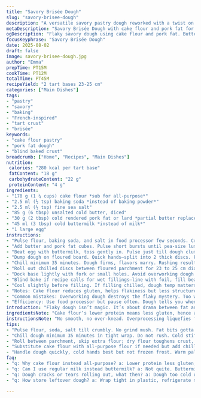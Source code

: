 ```yaml
---
title: "Savory Brisée Dough"
slug: "savory-brisee-dough"
description: "A versatile savory pastry dough reworked with a twist on classic pâte brisée. Uses cake flour instead of all-purpose for a lighter texture, replaces butter partially with cold rendered pork fat for added richness and flakiness. Baking powder swapped for baking soda to react with buttermilk, creating subtle tang and lift. The dough preps quickly in a food processor. Chilled for manageable rolling, yields two 24 cm rounds perfect for quiches or tart bases. Adjust liquids based on feel. The dough is flaky yet tender, with a faint savory depth from the lard and buttermilk combo."
metaDescription: "Savory Brisée Dough with cake flour and pork fat for flaky, tender tart bases. Buttermilk reacts with baking soda for subtle tang and lift. Chilled, rolled, blind-baked crusts."
ogDescription: "Flaky savory dough using cake flour and pork fat. Buttermilk + baking soda tang, chill well, roll discs, blind bake. Crust snaps, soft crumb, bakery-level layers without fuss."
focusKeyphrase: "Savory Brisée Dough"
date: 2025-08-02
draft: false
image: savory-brisee-dough.jpg
author: "Emma"
prepTime: PT15M
cookTime: PT12M
totalTime: PT45M
recipeYield: "2 tart bases 23-25 cm"
categories: ["Main Dishes"]
tags:
- "pastry"
- "savory"
- "baking"
- "French-inspired"
- "tart crust"
- "brisée"
keywords:
- "cake flour pastry"
- "pork fat dough"
- "blind baked crust"
breadcrumb: ["Home", "Recipes", "Main Dishes"]
nutrition: 
 calories: "280 kcal per tart base"
 fatContent: "18 g"
 carbohydrateContent: "22 g"
 proteinContent: "4 g"
ingredients:
- "170 g (1 ¼ cups) cake flour *sub for all-purpose*"
- "2.5 ml (½ tsp) baking soda *instead of baking powder*"
- "2.5 ml (½ tsp) fine sea salt"
- "85 g (6 tbsp) unsalted cold butter, diced"
- "30 g (2 tbsp) cold rendered pork fat or lard *partial butter replacement*"
- "45 ml (3 tbsp) cold buttermilk *instead of milk*"
- "1 large egg"
instructions:
- "Pulse flour, baking soda, and salt in food processor few seconds. Crumbs like sand. No overmixing — no glue."
- "Add butter and pork fat cubes. Pulse short bursts until pea-size lumps. Watch texture; if too big, a few more pulses. Too fine? You lost the flake."
- "Beat egg with buttermilk, toss gently in. Pulse just till dough clumps. Sticky enough to hold, dry enough to handle. Add drop more buttermilk if needed."
- "Dump dough on floured board. Quick hands—split into 2 thick discs. Pat flat, wrap tight with plastic."
- "Chill minimum 35 minutes. Dough firms, flavors marry. Rushing results in tough crust or tears when rolling."
- "Roll out chilled discs between floured parchment for 23 to 25 cm diameters. Thin but not paper. Edges slightly thicker—resist thinning to prevent sogginess."
- "Dock base lightly with fork or small holes. Avoid overworking dough here. Perforations stop bubbles, keep base even."
- "Blind bake if recipe calls for wet fillings—line with foil, fill beans or weights, bake at 190C till edges get pale golden and dough looks matte, about 10-12 minutes."
- "Cool slightly before filling. If filling chilled, dough temp matters—too warm makes slipshod edges; too cold cracking. Balance is experience."
- "Notes: Cake flour reduces gluten, helps flakiness but less structure—you might add a touch more flour or chill dough longer if it feels slack. Pork fat adds that heritage savor, worth the hunt in freezer section or butcher shop. If no buttermilk, sour milk (milk + acid) is acceptable, but watch for curdling."
- "Common mistakes: Overworking dough destroys the flaky mystery. Too warm, dough turns sticky nightmare. Undercold, cracks open like old paint."
- "Efficiency: Use food processor but pause often. Dough tells you when ready—listen to texture, not clock."
introduction: "Flaky dough isn’t magic. It’s about drama between fat and flour. Tried the usual route, all butter, all-purpose flour—turns out meh, tough edges or dry crumbs. Switching cake flour lightens crumb, but structure drops, solved by colder hands and extra chill. Pork fat—some swear off it, but the scent in oven and that merciful snap at edges changes the game. Substituting buttermilk instead of plain milk adds tang, something subtle but felt, raising dough like a small, secret rebellion. Rolled dough—too warm, it sticks and tears; too stiff, it cracks like a bad joke. It's alive between flour and warmth, needing calm and respect. The clatter of pulses in processor, the sigh when dough just forms—these moments teach you timing beyond clock. A pie base that stays crisp after wet fillings, that’s the art I chase."
ingredientsNote: "Cake flour’s lower protein means less gluten, hence a tender, crumbly crust rather than tough and chewy. If you can only grab all-purpose, pack extra chill time before rolling. Baking soda swapped for baking powder because buttermilk is acidic; the reaction creates slight lift and delicate texture, unlike neutral milk. Butter still dominates for flavor, but incorporating pork fat adds depth, a subtle meaty note and flakiness that pure butter lacks. Unsalted butter lets you control salt precisely — important to balance the salty crust with savory fillings. Egg adds richness and binds without water dilution. Buttermilk’s acid also helps tenderize flour proteins, improving bite. Removing baking powder removes bitterness and chemical taste sometimes left behind. Some avoid lard—sub with more butter or coconut oil, but expect different flake and aroma. Cold ingredients key here; they retard gluten and stop fats melting too soon, making those flaky layers possible. Finally, salt should be fine and fresh, coarse salt risks uneven seasoning."
instructionsNote: "No smooth, no over-knead. Overprocessing liquefies fats; underblend and dough falls apart. Pulse, watch texture, toss, repeat. Dough must hold together but still show distinct fat chunks. If too dry when pressed together, add a teaspoon more buttermilk, never dump liquid blindly or dough goes gummy. Hands quick and cold—warm palms melt fats before you’re ready. Two discs make handling easier — no fighting giant dough disc, less risk breaking during roll. Wrap tight to avoid dehydration—shiny plastic or repeated folding plastic wrap. Rest time trades elasticity for calm; cold dough is easier to roll without springback, and fat stays solid — the secret of flaky layers. Roll between parchment to avoid added flour, which toughens. Docking before blind bake, especially for wet filling, avoids air bubbles. Blind bake until edge shows gentle golden blush, base matte dull; too pale means dough not cooked through, too brown means dryness. Cool before filling avoids steam that sogs crust. Experience teaches judging thickness by eye—no ruler needed. If cracks appear, pinch and patch swiftly, dust flour to avoid sticking."
tips:
- "Pulse flour, soda, salt till crumbly. No grind mush. Fat bits gotta stay chunky. Overprocessing kills flake fast. Watch dough texture closely; pea-sized bits hold layers. Use cold fats — butter, pork fat firm — keep processor cold too. Add buttermilk gradually, sticky but firm dough is right spot. If it’s dry, small drops not floods. This dough's forgiving but tweak carefully."
- "Chill dough minimum 35 minutes in tight wrap. Do not rush. Cold stiff dough means less springback, easier rolling. Warmer dough sticks, tears, cracks like brittle leaves. Two discs help with handling, no giant sheet wrestling. Wrap well, plastic that doesn’t dry out — shiny wrap or multiple folds keep moisture locked. Rest tones gluten; result is tender not tough crust."
- "Roll between parchment, skip extra flour; dry flour toughens crust, kills tenderness. Roll thin but not paper—edges thicker but avoid dough pile. Dock with fork holes or light pricks to stop bubbles when blind baking wet fillings. Bubbles scorch crust, crack moldy base. Blind bake at 190 C; dough looks matte, edges faintly gold, 10-12 minutes. See crust visuals not time only."
- "Substitute cake flour with all-purpose flour if needed but add chill time. If no pork fat, extra cold butter or coconut oil works—expect different flake, aroma changed. Baking soda requires acid; use buttermilk or sour milk substitute. Watch curdling with sour milk; mild acid reacts but too much acid ruins texture. Salt precise — fine fresh sea salt avoids gritty patches. Coarse salt sneaks through unevenly."
- "Handle dough quickly, cold hands best but not frozen frost. Warm palms melt fats early, dough loses structure. Pulse, watch texture, toss, pulse again—not continuous blending. Dough sound changes; faint thuds slow down, fat firms up again. Dough cracks slightly at edges when rolled, signals readiness, no crumbly disintegration allowed. Crack patched with dusted flour, quick hands save fragile work."
faq:
- "q: Why cake flour instead all-purpose? a: Lower protein less gluten, crumb tender, not tough. Structure lighter but handle with chill or dough slackens. If AP used, prolong chill time or add bit flour to absorb moisture. Cake flour means softer but careful with overmixing, else gluey."
- "q: Can I use regular milk instead buttermilk? a: Not quite. Buttermilk acid reacts with baking soda, adds tang, subtle lift. Regular milk neutral, no reaction, dough denser. Alternate sour milk works—add lemon or vinegar to milk, wait slight curd. Avoid store-bought vanilla yogurts; too thick changes hydration."
- "q: Dough cracks or tears rolling out, what then? a: Dough too cold or dry. Let rest few minutes room temperature but not melted. Patch cracks with flour dust and bit of dough pressed. Overkneading breaks fat chunks, losing flakiness. Temperature key: cold but not frozen, firm but pliable."
- "q: How store leftover dough? a: Wrap tight in plastic, refrigerate max 24 hours or freeze up to month. Thaw in fridge overnight, re-chill before rolling. Freezing stretches gluten, slight differences in texture appear, dough handles well with chill. If fridge-stored dough feels slack, fold in little flour, roll quickly."

---
```

